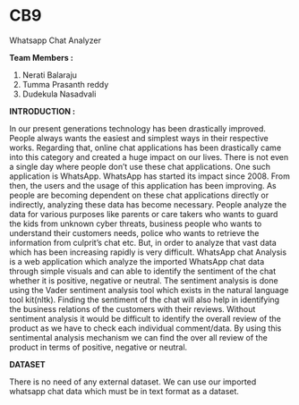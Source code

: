 # CB9
Whatsapp Chat Analyzer

**Team Members :**
1. Nerati Balaraju 
2. Tumma Prasanth reddy
3. Dudekula Nasadvali

**INTRODUCTION :**

In our present generations technology has been drastically improved. People always wants the 
easiest and simplest ways in their respective works. Regarding that, online chat applications has 
been drastically came into this category and created a huge impact on our lives. There is not even 
a single day where people don’t use these chat applications. One such application is WhatsApp. 
WhatsApp has started its impact since 2008. From then, the users and the usage of this application 
has been improving. As people are becoming dependent on these chat applications directly or 
indirectly, analyzing these data has become necessary.
People analyze the data for various purposes like parents or care takers who wants to guard the 
kids from unknown cyber threats, business people who wants to understand their customers needs, 
police who wants to retrieve the information from culprit’s chat etc. But, in order to analyze that 
vast data which has been increasing rapidly is very difficult.
WhatsApp chat Analysis is a web application which analyze the imported WhatsApp chat data 
through simple visuals and can able to identify the sentiment of the chat whether it is positive, 
negative or neutral. The sentiment analysis is done using the Vader sentiment analysis tool which 
exists in the natural language tool kit(nltk).
Finding the sentiment of the chat will also help in identifying the business relations of the 
customers with their reviews. Without sentiment analysis it would be difficult to identify the 
overall review of the product as we have to check each individual comment/data. By using this 
sentimental analysis mechanism we can find the over all review of the product in terms of positive, 
negative or neutral.

**DATASET**

There is no need of any external dataset. We can use our imported whatsapp chat data which must be in
text format as a dataset.
